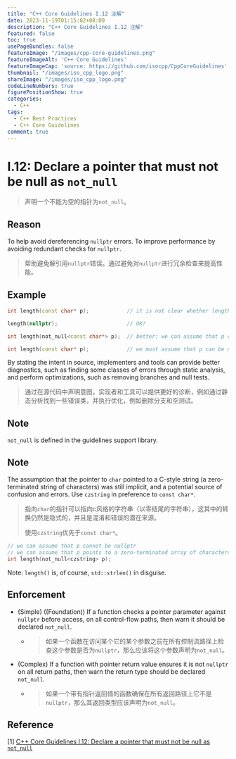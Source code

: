 ```yaml
---
title: "C++ Core Guidelines I.12 注解"
date: 2023-11-19T01:15:02+08:00
description: "C++ Core Guidelines I.12 注解"
featured: false
toc: true
usePageBundles: false
featureImage: "/images/cpp-core-guidelines.png"
featureImageAlt: 'C++ Core Guidelines'
featureImageCap: 'source: https://github.com/isocpp/CppCoreGuidelines'
thumbnail: "/images/iso_cpp_logo.png"
shareImage: "/images/iso_cpp_logo.png"
codeLineNumbers: true
figurePositionShow: true
categories:
  - C++
tags:
  - C++ Best Practices
  - C++ Core Guidelines
comment: true
---
```


# I.12: Declare a pointer that must not be null as `not_null`

> 声明一个不能为空的指针为`not_null`。

## Reason

To help avoid dereferencing `nullptr` errors. To improve performance by avoiding redundant checks for `nullptr`.

>帮助避免解引用`nullptr`错误。通过避免对`nullptr`进行冗余检查来提高性能。

## Example

```c++
int length(const char* p);            // it is not clear whether length(nullptr) is valid

length(nullptr);                      // OK?

int length(not_null<const char*> p);  // better: we can assume that p cannot be nullptr

int length(const char* p);            // we must assume that p can be nullptr
```

By stating the intent in source, implementers and tools can provide better diagnostics, such as finding some classes of errors through static analysis, and perform optimizations, such as removing branches and null tests.

>通过在源代码中声明意图，实现者和工具可以提供更好的诊断，例如通过静态分析找到一些错误类，并执行优化，例如删除分支和空测试。

## Note

`not_null` is defined in the guidelines support library.

## Note

The assumption that the pointer to `char` pointed to a C-style string (a zero-terminated string of characters) was still implicit, and a potential source of confusion and errors. Use `czstring` in preference to `const char*`.

> 指向`char`的指针可以指向c风格的字符串（以零结尾的字符串），这其中的转换仍然是隐式的，并且是混淆和错误的潜在来源。
>
> 使用`czstring`优先于`const char*`。

```c++
// we can assume that p cannot be nullptr
// we can assume that p points to a zero-terminated array of characters
int length(not_null<czstring> p);
```

Note: `length()` is, of course, `std::strlen()` in disguise.

## Enforcement

- (Simple) ((Foundation)) If a function checks a pointer parameter against `nullptr` before access, on all control-flow paths, then warn it should be declared `not_null`.

  - > 如果一个函数在访问某个它的某个参数之前在所有控制流路径上检查这个参数是否为`nullptr`，那么应该将这个参数声明为`not_null`。

- (Complex) If a function with pointer return value ensures it is not `nullptr` on all return paths, then warn the return type should be declared `not_null`.

  - > 如果一个带有指针返回值的函数确保在所有返回路径上它不是`nullptr`，那么其返回类型应该声明为`not_null`。


## Reference

[1] [C++ Core Guidelines I.12: Declare a pointer that must not be null as `not_null`](https://isocpp.github.io/CppCoreGuidelines/CppCoreGuidelines#i12-declare-a-pointer-that-must-not-be-null-as-not_null)

